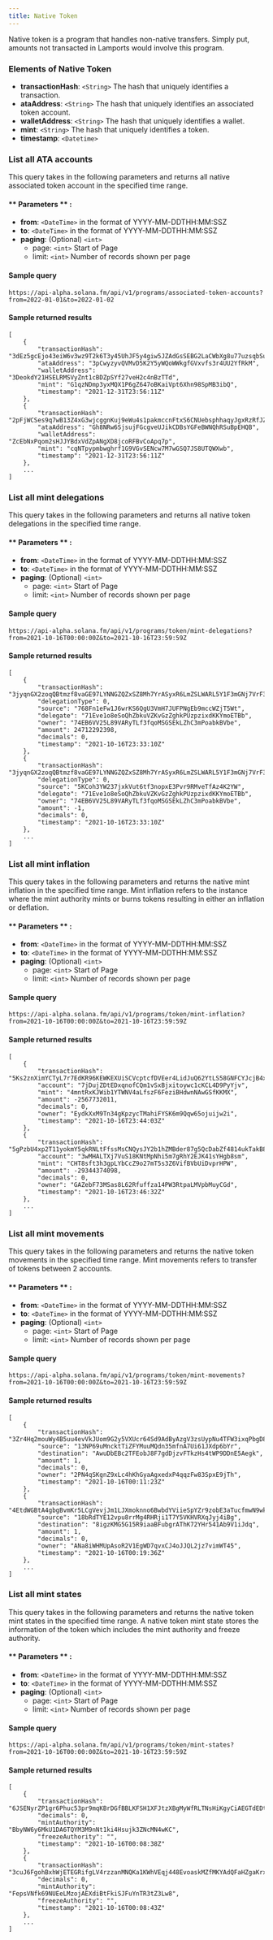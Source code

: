 ```yaml
---
title: Native Token
---
```

Native token is a program that handles non-native transfers. Simply put, amounts not transacted in Lamports would involve this program.

### Elements of Native Token
* **transactionHash**: `<String>` The hash that uniquely identifies a transaction.
* **ataAddress**: `<String>` The hash that uniquely identifies an associated token account.
* **walletAddress**: `<String>` The hash that uniquely identifies a wallet.
* **mint**: `<String>` The hash that uniquely identifies a token.
* **timestamp**: `<Datetime>`

### List all ATA accounts

This query takes in the following parameters and returns all native associated token account in the specified time range.

#### ** Parameters ** :

- **from**: `<DateTime>` in the format of YYYY-MM-DDTHH:MM:SSZ
- **to**: `<DateTime>` in the format of YYYY-MM-DDTHH:MM:SSZ
- **paging**: (Optional) `<int>`
  - page: `<int>` Start of Page
  - limit: `<int>` Number of records shown per page

#### Sample query
```
https://api-alpha.solana.fm/api/v1/programs/associated-token-accounts?from=2022-01-01&to=2022-01-02
```
#### Sample returned results
```
[
    {
        "transactionHash": "3dEz5gcEjo43eiW6v3wz9T2k6T3y45UhJF5y4giw5JZAdGsSEBG2LaCWbXg8u77uzsqbSuXKUV9NXog5PiSPrpsk",
        "ataAddress": "3pCwyzyvQVMvD5K2Y5yWQoWWkgfGVxvfs3r4UU2YfRkM",
        "walletAddress": "3DeokdY21HSELRMSVyZnt1cBDZpSYf27veH2c4nBzTTd",
        "mint": "G1qzNDmp3yxMQX1P6gZ647oBKaiVpt6Xhn98SpMB3ibQ",
        "timestamp": "2021-12-31T23:56:11Z"
    },
    {
        "transactionHash": "2pFjWCSes9q7wB13Z4xG3wjcggnKuj9eWu4s1pakmccnFtxS6CNUebsphhaqyJgxRzRfJZiSuniGvLLGmkqXGSCK",
        "ataAddress": "Gh8NRw6SjsujFGcgveUJikCDBsYGFeBWNQhRSuBpEHQB",
        "walletAddress": "ZcEbNxPqom2sHJJYBdxVdZpANgXD8jcoRFBvCoApq7p",
        "mint": "cqNTpypmbwghrf1G9VGvSENcw7M7wGSQ7JS8UTQWXwb",
        "timestamp": "2021-12-31T23:56:11Z"
    },
    ...
]
```

### List all mint delegations

This query takes in the following parameters and returns all native token delegations in the specified time range.

#### ** Parameters ** :

- **from**: `<DateTime>` in the format of YYYY-MM-DDTHH:MM:SSZ
- **to**: `<DateTime>` in the format of YYYY-MM-DDTHH:MM:SSZ
- **paging**: (Optional) `<int>`
  - page: `<int>` Start of Page
  - limit: `<int>` Number of records shown per page

#### Sample query
```
https://api-alpha.solana.fm/api/v1/programs/token/mint-delegations?from=2021-10-16T00:00:00Z&to=2021-10-16T23:59:59Z
```
#### Sample returned results
```
[
    {
        "transactionHash": "3jyqnGX2zoqQBtmzf8vaGE97LYNNGZQZxSZ8Mh7YrASyxR6LmZSLWARL5Y1F3mGNj7VrF3FtLRXFfT2xdg5sS9H5",
        "delegationType": 0,
        "source": "768Fn1eFw1J6wrKS6QgU3VmH7JUFPNgEb9mccWZjT5Wt",
        "delegate": "71Eve1o8eSoQhZbkuVZKvGzZghkPUzpzixdKKYmoETBb",
        "owner": "74EB6VV25L89VARyTLf3fqoMSGSEkLZhC3mPoabkBVbe",
        "amount": 24712292398,
        "decimals": 0,
        "timestamp": "2021-10-16T23:33:10Z"
    },
    {
        "transactionHash": "3jyqnGX2zoqQBtmzf8vaGE97LYNNGZQZxSZ8Mh7YrASyxR6LmZSLWARL5Y1F3mGNj7VrF3FtLRXFfT2xdg5sS9H5",
        "delegationType": 0,
        "source": "5KCoh3YW237jxkVut6tf3nopxE3Pvr9RMveTfAz4K2YW",
        "delegate": "71Eve1o8eSoQhZbkuVZKvGzZghkPUzpzixdKKYmoETBb",
        "owner": "74EB6VV25L89VARyTLf3fqoMSGSEkLZhC3mPoabkBVbe",
        "amount": -1,
        "decimals": 0,
        "timestamp": "2021-10-16T23:33:10Z"
    },
    ...
]
```

### List all mint inflation

This query takes in the following parameters and returns the native mint inflation in the specified time range.
Mint inflation refers to the instance where the mint authority mints or burns tokens resulting in either an inflation or deflation.

#### ** Parameters ** :

- **from**: `<DateTime>` in the format of YYYY-MM-DDTHH:MM:SSZ
- **to**: `<DateTime>` in the format of YYYY-MM-DDTHH:MM:SSZ
- **paging**: (Optional) `<int>`
  - page: `<int>` Start of Page
  - limit: `<int>` Number of records shown per page

#### Sample query
```
https://api-alpha.solana.fm/api/v1/programs/token/mint-inflation?from=2021-10-16T00:00:00Z&to=2021-10-16T23:59:59Z
```
#### Sample returned results
```
[
    {
        "transactionHash": "5Ks2znXimYCTyL7r7EdKR96KEWKEXUiSCVcptcfDVEer4LidJuQ62YtLS58GNFCYJcjB4xMaFPJEh2u3h1Mn3GQW",
        "account": "7jDujZDtEDxqnofCQm1vSxBjxitoywc1cKCL4D9PyYjv",
        "mint": "4mntRxKJWib1YTWNV4aLfszF6FeziBHdwnNAwGSfKKMX",
        "amount": -2567732011,
        "decimals": 0,
        "owner": "EydkXxM9Tn34gKpzycTMahiFYSK6m9Qqw65ojuijw2i",
        "timestamp": "2021-10-16T23:44:03Z"
    },
    {
        "transactionHash": "5gPzbU4xp2T11yokmY5qkRNLtFfssMsCNQysJY2b1hZMBder87g5QcDabZf4814ukTakB8hYXqfMpvVf3u9iBwrt",
        "account": "3wMHALTXj7VuS18KNtMpNhi5m7gRhY2EJK41sYHgb8sm",
        "mint": "CHT8sft3h3gpLYbCcZ9o27mT5s3Z6VifBVbUiDvprHPW",
        "amount": -29344374098,
        "decimals": 0,
        "owner": "GAZebF73MSas8L62Rfuffza14PW3RtpaLMVpbMuyCGd",
        "timestamp": "2021-10-16T23:46:32Z"
    },
    ...
]
```

### List all mint movements

This query takes in the following parameters and returns the native token movements in the specified time range.
Mint movements refers to transfer of tokens between 2 accounts.

#### ** Parameters ** :

- **from**: `<DateTime>` in the format of YYYY-MM-DDTHH:MM:SSZ
- **to**: `<DateTime>` in the format of YYYY-MM-DDTHH:MM:SSZ
- **paging**: (Optional) `<int>`
  - page: `<int>` Start of Page
  - limit: `<int>` Number of records shown per page

#### Sample query
```
https://api-alpha.solana.fm/api/v1/programs/token/mint-movements?from=2021-10-16T00:00:00Z&to=2021-10-16T23:59:59Z
```
#### Sample returned results
```
[
    {
        "transactionHash": "3Zr4Hq2mouWy4B5uu4evVkJUom9G2y5VXUcr64Sd9AdByAzgV3zsUypNu4TFW3ixqPbgD8vvdGA8o9bEkaw6idE",
        "source": "13NP69uMncktTiZFYMuuMQdn35mfnA7Ui61JXdp6bYr",
        "destination": "AwuDbEBc2TFEobJ8F7gdDjzvFTkzHs4tWP9DDnE5Aegk",
        "amount": 1,
        "decimals": 0,
        "owner": "2PN4qSKgnZ9xLc4hKhGyaAgxedxP4qqzFw83SpxE9jTh",
        "timestamp": "2021-10-16T00:11:23Z"
    },
    {
        "transactionHash": "4EtdWGBtA4gbgBvmKr5LCgVevjJm1LJXmoknno6BwbdYViieSpYZr9zobE3aTucfmwN9wkQcdZXLZNSCzjiK61a9",
        "source": "18bRdTYE12vpu8rrMg4RHRji1T7Y5VKHVRXqJyj4iBg",
        "destination": "8igzKMG5G15R9iaaBFubgrAThK72YHr541Ab9V1iJdq",
        "amount": 1,
        "decimals": 0,
        "owner": "ANa8iWHMUpAsoR2V1EgWD7qvxCJ4oJJQL2jz7vimWT45",
        "timestamp": "2021-10-16T00:19:36Z"
    },
    ...
]
```


### List all mint states

This query takes in the following parameters and returns the native token mint states in the specified time range.
A native token mint state stores the information of the token which includes the mint authority and freeze authority.

#### ** Parameters ** :

- **from**: `<DateTime>` in the format of YYYY-MM-DDTHH:MM:SSZ
- **to**: `<DateTime>` in the format of YYYY-MM-DDTHH:MM:SSZ
- **paging**: (Optional) `<int>`
  - page: `<int>` Start of Page
  - limit: `<int>` Number of records shown per page

#### Sample query
```
https://api-alpha.solana.fm/api/v1/programs/token/mint-states?from=2021-10-16T00:00:00Z&to=2021-10-16T23:59:59Z
```
#### Sample returned results
```
[
    {
        "transactionHash": "6JSENyrZP1gr6Phuc53pr9mqKBrDGfBBLKFSH1XFJtzXBgMyWfRLTNsHiKgyCiAEGTdEDtJhYeiz1Qq9idDyDh6",
        "decimals": 0,
        "mintAuthority": "BbyNW6y6MkU1DA6TQYM3M9nNt1ki4Hsujk3ZNcMN4wKC",
        "freezeAuthority": "",
        "timestamp": "2021-10-16T00:08:38Z"
    },
    {
        "transactionHash": "3cuJ6FgohBxhWjETEGRifgLV4rzzanMNQKa1KWhVEqj448EvoaskMZfMKYAdQFaHZgaKrx2L7AJLH4r4ptiGC6k8",
        "decimals": 0,
        "mintAuthority": "FepsVNfk69NUEeLMzojAEXdiBtFkiSJFuYnTR3tZ3Lw8",
        "freezeAuthority": "",
        "timestamp": "2021-10-16T00:08:43Z"
    },
    ...
]
```








